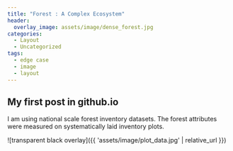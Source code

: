 ```yaml
---
title: "Forest : A Complex Ecosystem"
header:
  overlay_image: assets/image/dense_forest.jpg
categories:
  - Layout
  - Uncategorized
tags:
  - edge case
  - image
  - layout  
---
```



## My first post in github.io 

I am using national scale forest inventory datasets. The forest attributes were measured on systematically laid inventory plots.  

![transparent black overlay]({{ 'assets/image/plot_data.jpg' | relative_url }})


